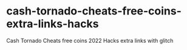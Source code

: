 # cash-tornado-cheats-free-coins-extra-links-hacks
Cash Tornado Cheats free coins 2022 Hacks extra links with glitch
